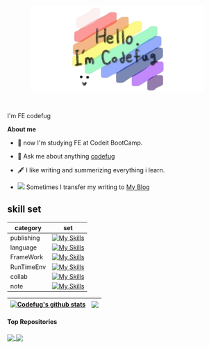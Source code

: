 <p align="center"><a href="https://velog.io/@codefug"><img width="400px" alt="Hello, I'm codefug." src="./assets/gh-readme-header.png" /></a></p>

<br />

I'm FE codefug

**About me**

- 💼 now I'm studying FE at Codeit BootCamp.

- 💬 Ask me about anything [codefug](https://github.com/codefug/codefug/issues/1)

- :fountain_pen: I like writing and summerizing everything i learn.

- <img src="https://github.com/codefug/codefug/assets/86544979/f894009f-f524-4f61-98da-d1ba1cd92322" style="width:20px" /> Sometimes I transfer my writing to <a href="https://velog.io/@codefug"> My Blog </a>

## skill set

|category|set|
|-----|-----|
|publishing|[![My Skills](https://skillicons.dev/icons?i=html,css,tailwind,styledcomponents,sass)](https://skillicons.dev)|
|language|[![My Skills](https://skillicons.dev/icons?i=js)](https://skillicons.dev)|
|FrameWork|[![My Skills](https://skillicons.dev/icons?i=react,express)](https://skillicons.dev)|
|RunTimeEnv|[![My Skills](https://skillicons.dev/icons?i=nodejs)](https://skillicons.dev)|
|collab|[![My Skills](https://skillicons.dev/icons?i=github,figma)](https://skillicons.dev)|
|note|[![My Skills](https://skillicons.dev/icons?i=obsidian,notion)](https://skillicons.dev)|

| <a href="https://github.com/codefug/github-readme-stats"><img align="center" src="https://github-readme-stats.vercel.app/api?username=codefug&show_icons=true&title_color=0047A0&text_color=000000&icon_color=CC303B&bg_color=FFFFFF&" alt="Codefug's github stats" /></a> | <a href="https://github.com/codefug/github-readme-stats"><img align="center" src="https://github-readme-stats.vercel.app/api/top-langs/?username=codefug&layout=compact&theme=buefy&hide_border=true" /></a> |
| ------------- | ------------- |

#### Top Repositories

<a href="https://github.com/codefug/WeatherAppProject">
  <img align="center" src="https://github-readme-stats.vercel.app/api/pin/?username=codefug&repo=WeatherAppProject&theme=buefy" />
</a>
<a href="https://github.com/codefug/DramaProject">
  <img align="center" src="https://github-readme-stats.vercel.app/api/pin/?username=codefug&repo=DramaProject&theme=buefy" />
</a>

<br />
<br />


<!--<a href="https://www.instagram.com/happy_fug">
  <img align="right" alt="Anurag Hazra | Twitter" width="21px" src="https://raw.githubusercontent.com/codefug/codefug/master/assets/twitter.svg" />
</a>
<a href="https://codesandbox.io/u/codefug">
  <img align="right" alt="Anurag Hazra | CodeSandbox" width="20px" src="https://raw.githubusercontent.com/codefug/codefug/master/assets/codesandbox.svg" />
</a>
-->
